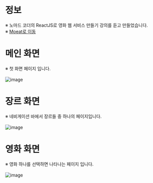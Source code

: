 # 정보
※ 노마드 코더의 ReactJS로 영화 웹 서비스 만들기 강의를 듣고 만들었습니다.<br>
※ <a href="https://springhana.github.io/react-movie/">Moeat로 이동</a>
<br>

# 메인 화면
※ 첫 화면 페이지 입니다.
<br><br>
![image](https://github.com/springhana/react-movie/assets/97121074/805e2a13-e01d-4e53-8af5-aa52b6690e26)

# 장르 화면
※ 네비게이션 바에서 장르들 중 하나의 페이지입니다.
<br><br>
![image](https://github.com/springhana/react-movie/assets/97121074/58ae203c-ddf9-4e0d-a057-fc4a9aa6ebe2)

# 영화 화면
※ 영화 하나를 선택하면 나타나는 페이지 입니다.
<br><br>
![image](https://github.com/springhana/react-movie/assets/97121074/46cf4944-2746-42f4-87b5-875e049770d9)
